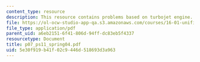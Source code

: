 ```yaml
---
content_type: resource
description: This resource contains problems based on turbojet engine.
file: https://ol-ocw-studio-app-qa.s3.amazonaws.com/courses/16-01-unified-engineering-i-ii-iii-iv-fall-2005-spring-2006/5e30f919b41f02c9446d518693d3a963_p07_ps11_spring04.pdf
file_type: application/pdf
parent_uid: a6eb2151-6f41-806d-94ff-dc83eb5f4337
resourcetype: Document
title: p07_ps11_spring04.pdf
uid: 5e30f919-b41f-02c9-446d-518693d3a963
---
```

